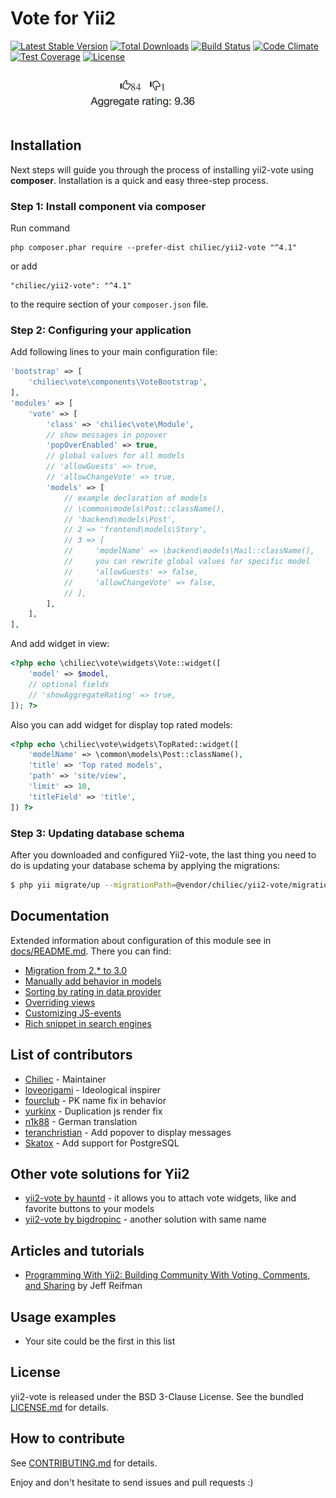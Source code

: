# Vote for Yii2

[![Latest Stable Version](https://poser.pugx.org/chiliec/yii2-vote/v/stable.svg)](https://packagist.org/packages/chiliec/yii2-vote) 
[![Total Downloads](https://poser.pugx.org/chiliec/yii2-vote/downloads.svg)](https://packagist.org/packages/chiliec/yii2-vote) 
[![Build Status](https://travis-ci.org/Chiliec/yii2-vote.svg?branch=master)](https://travis-ci.org/Chiliec/yii2-vote) 
[![Code Climate](https://codeclimate.com/github/Chiliec/yii2-vote/badges/gpa.svg)](https://codeclimate.com/github/Chiliec/yii2-vote) 
[![Test Coverage](https://codeclimate.com/github/Chiliec/yii2-vote/badges/coverage.svg)](https://codeclimate.com/github/Chiliec/yii2-vote/coverage) 
[![License](https://poser.pugx.org/chiliec/yii2-vote/license.svg)](https://packagist.org/packages/chiliec/yii2-vote)

![How yii2-vote works](https://raw.githubusercontent.com/Chiliec/yii2-vote/master/docs/showcase.gif)

## Installation

Next steps will guide you through the process of installing yii2-vote using **composer**. Installation is a quick and easy three-step process.

### Step 1: Install component via composer

Run command

```
php composer.phar require --prefer-dist chiliec/yii2-vote "^4.1"
```

or add

```
"chiliec/yii2-vote": "^4.1"
```

to the require section of your `composer.json` file.


### Step 2: Configuring your application

Add following lines to your main configuration file:

```php
'bootstrap' => [
    'chiliec\vote\components\VoteBootstrap',
],
'modules' => [
    'vote' => [
        'class' => 'chiliec\vote\Module',
        // show messages in popover
        'popOverEnabled' => true,
        // global values for all models
        // 'allowGuests' => true,
        // 'allowChangeVote' => true,
        'models' => [
        	// example declaration of models
            // \common\models\Post::className(),
            // 'backend\models\Post',
            // 2 => 'frontend\models\Story',
            // 3 => [
            //     'modelName' => \backend\models\Mail::className(),
            //     you can rewrite global values for specific model
            //     'allowGuests' => false,
            //     'allowChangeVote' => false,
            // ],
        ],      
    ],
],
```

And add widget in view:

```php
<?php echo \chiliec\vote\widgets\Vote::widget([
    'model' => $model,
    // optional fields
    // 'showAggregateRating' => true,
]); ?>
```

Also you can add widget for display top rated models:

```php
<?php echo \chiliec\vote\widgets\TopRated::widget([
    'modelName' => \common\models\Post::className(),
    'title' => 'Top rated models',
    'path' => 'site/view',
    'limit' => 10,
    'titleField' => 'title',
]) ?>
```

### Step 3: Updating database schema

After you downloaded and configured Yii2-vote, the last thing you need to do is updating your database schema by applying the migrations:

```bash
$ php yii migrate/up --migrationPath=@vendor/chiliec/yii2-vote/migrations
```

## Documentation

Extended information about configuration of this module see in [docs/README.md](https://github.com/Chiliec/yii2-vote/blob/master/docs/README.md). There you can find:
* [Migration from 2.* to 3.0](https://github.com/Chiliec/yii2-vote/blob/master/docs/README.md#migration-from-2-to-30)
* [Manually add behavior in models](https://github.com/Chiliec/yii2-vote/blob/master/docs/README.md#manually-add-behavior-in-models)
* [Sorting by rating in data provider](https://github.com/Chiliec/yii2-vote/blob/master/docs/README.md#sorting-by-rating-in-data-provider)
* [Overriding views](https://github.com/Chiliec/yii2-vote/blob/master/docs/README.md#overriding-views)
* [Customizing JS-events](https://github.com/Chiliec/yii2-vote/blob/master/docs/README.md#customizing-js-events)
* [Rich snippet in search engines](https://github.com/Chiliec/yii2-vote/blob/master/docs/README.md#rich-snippet-in-search-engines)

## List of contributors

* [Chiliec](https://github.com/Chiliec) - Maintainer
* [loveorigami](https://github.com/loveorigami) - Ideological inspirer
* [fourclub](https://github.com/fourclub) - PK name fix in behavior
* [yurkinx](https://github.com/yurkinx) - Duplication js render fix
* [n1k88](https://github.com/n1k88) - German translation
* [teranchristian](https://github.com/teranchristian) - Add popover to display messages
* [Skatox](https://github.com/Skatox) - Add support for PostgreSQL

## Other vote solutions for Yii2

* [yii2-vote by hauntd](https://github.com/hauntd/yii2-vote) - it allows you to attach vote widgets, like and favorite buttons to your models
* [yii2-vote by bigdropinc](https://github.com/bigdropinc/yii2-vote) - another solution with same name

## Articles and tutorials

* [Programming With Yii2: Building Community With Voting, Comments, and Sharing](https://code.tutsplus.com/tutorials/programming-with-yii-building-community-with-voting-comments-and-sharing--cms-27798) by Jeff Reifman

## Usage examples

* Your site could be the first in this list

## License

yii2-vote is released under the BSD 3-Clause License. See the bundled [LICENSE.md](https://github.com/Chiliec/yii2-vote/blob/master/LICENSE.md) for details.

## How to contribute 

See [CONTRIBUTING.md](https://github.com/Chiliec/yii2-vote/blob/master/CONTRIBUTING.md) for details.

Enjoy and don't hesitate to send issues and pull requests :)
